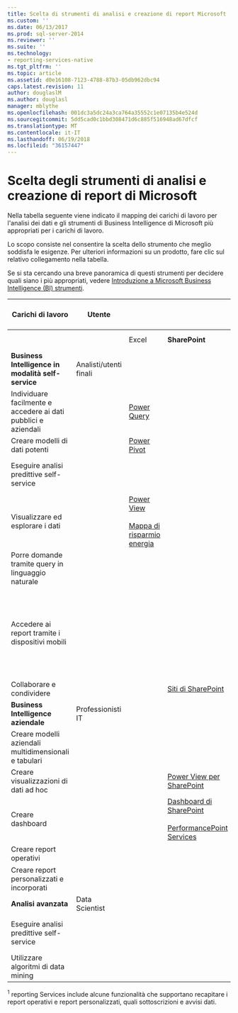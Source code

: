 ```yaml
---
title: Scelta di strumenti di analisi e creazione di report Microsoft | Documenti Microsoft
ms.custom: ''
ms.date: 06/13/2017
ms.prod: sql-server-2014
ms.reviewer: ''
ms.suite: ''
ms.technology:
- reporting-services-native
ms.tgt_pltfrm: ''
ms.topic: article
ms.assetid: d0e16108-7123-4788-87b3-05db962dbc94
caps.latest.revision: 11
author: douglaslM
ms.author: douglasl
manager: mblythe
ms.openlocfilehash: 001dc3a5dc24a3ca764a35552c1e07135b4e524d
ms.sourcegitcommit: 5dd5cad0c1bbd308471d6c885f516948ad67dfcf
ms.translationtype: MT
ms.contentlocale: it-IT
ms.lasthandoff: 06/19/2018
ms.locfileid: "36157447"
---
```

# <a name="choosing-microsoft-reporting-and-analysis-tools"></a>Scelta degli strumenti di analisi e creazione di report di Microsoft
  Nella tabella seguente viene indicato il mapping dei carichi di lavoro per l'analisi dei dati e gli strumenti di Business Intelligence di Microsoft più appropriati per i carichi di lavoro.  
  
 Lo scopo consiste nel consentire la scelta dello strumento che meglio soddisfa le esigenze. Per ulteriori informazioni su un prodotto, fare clic sul relativo collegamento nella tabella.  
  
 Se si sta cercando una breve panoramica di questi strumenti per decidere quali siano i più appropriati, vedere [Introduzione a Microsoft Business Intelligence (BI) strumenti](http://msdn.microsoft.com/en-us/library/dn655131.aspx).  
  
|Carichi di lavoro|Utente|||Strumenti di Business Intelligence|||  
|---------------|----------|-|-|--------------|-|-|  
|||Excel|**SharePoint**|**SharePoint Online**|**Power BI per Office 365**|**SQL Server**|  
|**Business Intelligence in modalità self-service**|Analisti/utenti finali||||||  
|Individuare facilmente e accedere ai dati pubblici e aziendali||[Power Query](http://go.microsoft.com/fwlink/p/?LinkId=391845)|||[Catalogo dati](http://go.microsoft.com/fwlink/p/?LinkId=391855)<br /><br /> [Centro di amministrazione](http://go.microsoft.com/fwlink/p/?LinkId=391856)||  
|Creare modelli di dati potenti||[Power Pivot](http://go.microsoft.com/fwlink/p/?LinkId=391846)|||||  
|Eseguire analisi predittive self-service||||||[Componenti aggiuntivi data mining per Excel](http://msdn.microsoft.com/library/dn282385\(v=sql.120\).aspx)|  
|Visualizzare ed esplorare i dati||[Power View](http://go.microsoft.com/fwlink/p/?LinkId=391847)<br /><br /> [Mappa di risparmio energia](http://go.microsoft.com/fwlink/p/?LinkId=391848)|||||  
|Porre domande tramite query in linguaggio naturale|||||[DOMANDE E RISPOSTE](http://go.microsoft.com/fwlink/p/?LinkId=391857)||  
|Accedere ai report tramite i dispositivi mobili||||[HTML 5 (supporta la visualizzazione di file <10 MB)](http://go.microsoft.com/fwlink/p/?LinkId=391853)|[HTML 5 (supporta la visualizzazione < 250MB)](http://go.microsoft.com/fwlink/p/?LinkId=391854)<br /><br /> [Power BI per app di Windows](https://support.office.com/article/Power-BI-for-Windows-app-6e4145b4-e882-4134-a89c-66e54cc5c8eb?ui=en-US&rs=en-US&ad=US)<br /><br /> [app iPad per Power BI](http://support.powerbi.com/knowledgebase/articles/467172-get-started-with-the-ipad-app-for-power-bi-preview)||  
|Collaborare e condividere|||[Siti di SharePoint](http://go.microsoft.com/fwlink/p/?LinkId=391849)|[Siti del Team di SharePoint](http://go.microsoft.com/fwlink/p/?LinkId=391850)|[Siti di Power BI](http://go.microsoft.com/fwlink/p/?LinkId=391852)||  
|**Business Intelligence aziendale**|Professionisti IT||||||  
|Creare modelli aziendali multidimensionali e tabulari||||||[Analysis Services](http://msdn.microsoft.com/library/bb522607\(v=sql.120\).aspx)|  
|Creare visualizzazioni di dati ad hoc|||[Power View per SharePoint](http://go.microsoft.com/fwlink/p/?LinkId=391858)||||  
|Creare dashboard|||[Dashboard di SharePoint](http://go.microsoft.com/fwlink/p/?LinkId=391859)<br /><br /> [PerformancePoint Services](http://technet.microsoft.com/library/ee424392.aspx)||||  
|Creare report operativi||||||<sup>1</sup> [reporting Services](http://msdn.microsoft.com/library/ms159106\(v=sql.120\).aspx)|  
|Creare report personalizzati e incorporati||||||<sup>1</sup> [reporting Services](http://msdn.microsoft.com/library/ms159106\(v=sql.120\).aspx)|  
|**Analisi avanzata**|Data Scientist||||||  
|Eseguire analisi predittive self-service||||||[Componenti aggiuntivi data mining per Excel](http://msdn.microsoft.com/library/dn282385\(v=sql.120\).aspx)|  
|Utilizzare algoritmi di data mining||||||[Data mining in Analysis Services](http://technet.microsoft.com/library/bb510516\(v=sql.120\).aspx)|  
  
 <sup>1</sup> reporting Services include alcune funzionalità che supportano recapitare i report operativi e report personalizzati, quali sottoscrizioni e avvisi dati.  
  
  